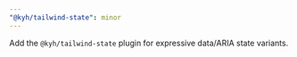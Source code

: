 ```yaml
---
"@kyh/tailwind-state": minor
---
```


Add the `@kyh/tailwind-state` plugin for expressive data/ARIA state variants.
